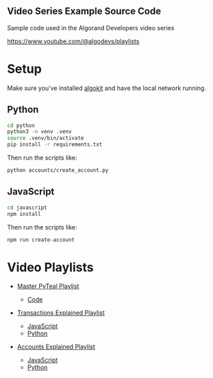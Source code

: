 Video Series Example Source Code
---------------------------------

Sample code used in the Algorand Developers video series

https://www.youtube.com/@algodevs/playlists


# Setup 

Make sure you've installed [algokit](https://github.com/algorandfoundation/algokit-cli) and have the local network running.

## Python

```sh
cd python
python3 -m venv .venv
source .venv/bin/activate
pip install -r requirements.txt
```

Then run the scripts like: 

```sh
python accounts/create_account.py
```

## JavaScript

```sh
cd javascript
npm install
```

Then run the scripts like:

```sh
npm run create-account
```



# Video Playlists


- [Master PyTeal Playlist](https://www.youtube.com/watch?v=yEFUv760I8A&list=PLwRyHoehE435ttTjvFZA-DyqHYIYc26K_&ab_channel=AlgorandDevelopers)

    - [Code](smart-contracts/pyteal) 


- [Transactions Explained Playlist](https://www.youtube.com/watch?v=V-tuqNx8GRI&list=PLwRyHoehE4341Vctov5Uj6Z3Dko1_MRBF&ab_channel=AlgorandDevelopers)

    - [JavaScript](javascript/src/transactions)
    - [Python](python/transactions)

- [Accounts Explained Playlist](https://www.youtube.com/watch?v=TnpGO0P0BA0&list=PLwRyHoehE437YMCUb0oiPI-lIKKIND3xZ&ab_channel=AlgorandDevelopers)

    - [JavaScript](javascript/src/accounts)
    - [Python](python/accounts)
